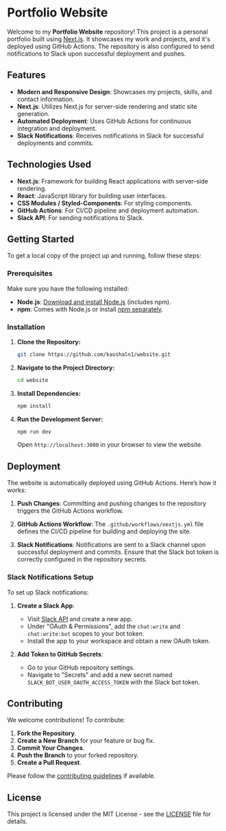 
# Portfolio Website

Welcome to my **Portfolio Website** repository! This project is a personal portfolio built using [Next.js](https://nextjs.org/). It showcases my work and projects, and it's deployed using GitHub Actions. The repository is also configured to send notifications to Slack upon successful deployment and pushes.

## Features

- **Modern and Responsive Design**: Showcases my projects, skills, and contact information.
- **Next.js**: Utilizes Next.js for server-side rendering and static site generation.
- **Automated Deployment**: Uses GitHub Actions for continuous integration and deployment.
- **Slack Notifications**: Receives notifications in Slack for successful deployments and commits.

## Technologies Used

- **Next.js**: Framework for building React applications with server-side rendering.
- **React**: JavaScript library for building user interfaces.
- **CSS Modules / Styled-Components**: For styling components.
- **GitHub Actions**: For CI/CD pipeline and deployment automation.
- **Slack API**: For sending notifications to Slack.

## Getting Started

To get a local copy of the project up and running, follow these steps:

### Prerequisites

Make sure you have the following installed:

- **Node.js**: [Download and install Node.js](https://nodejs.org/) (includes npm).
- **npm**: Comes with Node.js or install [npm separately](https://www.npmjs.com/get-npm).

### Installation

1. **Clone the Repository:**

   ```bash
   git clone https://github.com/kaushaln1/website.git
   ```

2. **Navigate to the Project Directory:**

   ```bash
   cd website
   ```

3. **Install Dependencies:**

   ```bash
   npm install
   ```

4. **Run the Development Server:**

   ```bash
   npm run dev
   ```

   Open `http://localhost:3000` in your browser to view the website.

## Deployment

The website is automatically deployed using GitHub Actions. Here’s how it works:

1. **Push Changes**: Committing and pushing changes to the repository triggers the GitHub Actions workflow.

2. **GitHub Actions Workflow**: The `.github/workflows/nextjs.yml` file defines the CI/CD pipeline for building and deploying the site.

3. **Slack Notifications**: Notifications are sent to a Slack channel upon successful deployment and commits. Ensure that the Slack bot token is correctly configured in the repository secrets.

### Slack Notifications Setup

To set up Slack notifications:

1. **Create a Slack App**:
    - Visit [Slack API](https://api.slack.com/apps) and create a new app.
    - Under "OAuth & Permissions", add the `chat:write` and `chat:write:bot` scopes to your bot token.
    - Install the app to your workspace and obtain a new OAuth token.

2. **Add Token to GitHub Secrets**:
    - Go to your GitHub repository settings.
    - Navigate to "Secrets" and add a new secret named `SLACK_BOT_USER_OAUTH_ACCESS_TOKEN` with the Slack bot token.

## Contributing

We welcome contributions! To contribute:

1. **Fork the Repository**.
2. **Create a New Branch** for your feature or bug fix.
3. **Commit Your Changes**.
4. **Push the Branch** to your forked repository.
5. **Create a Pull Request**.

Please follow the [contributing guidelines](CONTRIBUTING.md) if available.

## License

This project is licensed under the MIT License - see the [LICENSE](LICENSE) file for details.

